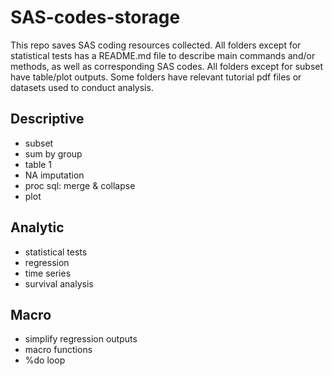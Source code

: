 # SAS-codes-storage
This repo saves SAS coding resources collected. All folders except for statistical tests has a README.md file to describe main commands and/or methods, as well as corresponding SAS codes. All folders except for subset have table/plot outputs. Some folders have relevant tutorial pdf files or datasets used to conduct analysis. 

## Descriptive
* subset
* sum by group
* table 1
* NA imputation
* proc sql: merge & collapse
* plot

## Analytic
* statistical tests
* regression
* time series
* survival analysis

## Macro
* simplify regression outputs
* macro functions
* %do loop
